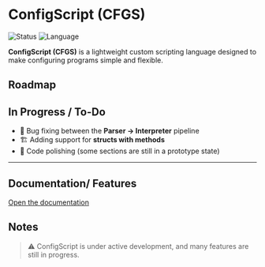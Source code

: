 # ConfigScript (CFGS)

![Status](https://img.shields.io/badge/status-in%20development-yellow)
![Language](https://img.shields.io/badge/language-CFGS-blue)

**ConfigScript (CFGS)** is a lightweight custom scripting language designed to make configuring programs simple and flexible.

## Roadmap

## In Progress / To-Do
- 🐛 Bug fixing between the **Parser → Interpreter** pipeline
- 🏗️ Adding support for **structs with methods**
- 🎨 Code polishing (some sections are still in a prototype state)

---

## Documentation/ Features

[Open the documentation](Docs.md)


## Notes

> ⚠️ ConfigScript is under active development, and many features are still in progress.

